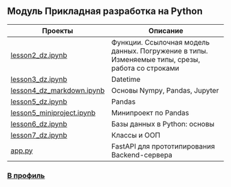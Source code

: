 ## Модуль Прикладная разработка на Python

|Проекты | Описание |
|------|----------|
| <a href='https://github.com/AlinAli16/Karpov.Courses/blob/main/karpov.courses_ml/Python/lesson2_dz.ipynb'> lesson2_dz.ipynb </a>| Функции. Ссылочная модель данных. Погружение в типы. Изменяемые типы, срезы, работа со строками
<a href='https://github.com/AlinAli16/Karpov.Courses/blob/main/karpov.courses_ml/Python/lesson3_dz.ipynb'> lesson3_dz.ipynb </a> | Datetime
<a href='https://github.com/AlinAli16/Karpov.Courses/blob/main/karpov.courses_ml/Python/lesson4_dz_markdown.ipynb'> lesson4_dz_markdown.ipynb  </a> | Основы Nympy, Pandas, Jupyter
<a href='https://github.com/AlinAli16/Karpov.Courses/blob/main/karpov.courses_ml/Python/lesson5_dz.ipynb'> lesson5_dz.ipynb </a> | Pandas 
<a href='https://github.com/AlinAli16/Karpov.Courses/blob/main/karpov.courses_ml/Python/lesson5_miniproject.ipynb'> lesson5_miniproject.ipynb </a> | Минипроект по Pandas
<a href='https://github.com/AlinAli16/Karpov.Courses/blob/main/karpov.courses_ml/Python/lesson6_dz.ipynb'> lesson6_dz.ipynb </a> | Базы данных в Python: основы
<a href='https://github.com/AlinAli16/Karpov.Courses/blob/main/karpov.courses_ml/Python/lesson7_dz.ipynb'> lesson7_dz.ipynb </a> | Классы и ООП |
<a href='https://github.com/AlinAli16/Karpov.Courses/blob/main/karpov.courses_ml/Python/FastAPI/app.py'> app.py </a> | FastAPI для прототипирования Backend-сервера |

  ### <a href='https://github.com/AlinAli16'> В профиль </a>

